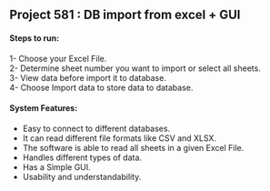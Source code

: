 ## Project 581 : DB import from excel + GUI

#### Steps to run:  
1- Choose your Excel File.  
2- Determine sheet number you want to import or select all sheets.  
3- View data before import it to database.  
4- Choose Import data to store data to database.


 
#### System Features:  
- Easy to connect to different databases.  
- It can read different file formats like CSV and XLSX.  
- The software is able to read all sheets in a given Excel File.  
- Handles different types of data.  
- Has a Simple GUI.  
- Usability and understandability.  
